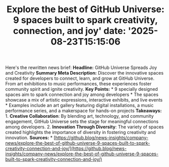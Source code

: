 ﻿---
title: "Explore the best of GitHub Universe: 9 spaces built to spark creativity, connection, and joy'
date: '2025-08-23T15:15:06"
category: "Markets"
summary: ""
slug: "explore the best of github universe 9 spaces built to spark "
source_urls:
  - "https://github.blog/news-insights/company-news/explore-the-best-of-github-universe-9-spaces-built-to-spark-creativity-connection-and-joy/"
seo:
  title: "Explore the best of GitHub Universe: 9 spaces built to spark creativity, connection, and joy | Hash n Hedge'
  description: '"
  keywords: ["news", "markets", "brief"]
---
Here's the rewritten news brief:  **Headline:** GitHub Universe Spreads Joy and Creativity  **Summary Meta Description:** Discover the innovative spaces created for developers to connect, learn, and grow at GitHub Universe. From art exhibitions to music performances, these experiences foster community spirit and ignite creativity.  **Key Points:**  * 9 specially designed spaces aim to spark connection and joy among developers * The spaces showcase a mix of artistic expressions, interactive exhibits, and live events * Examples include an art gallery featuring digital installations, a music performance series, and a makerspace for hands-on projects  **Takeaways:**  1. **Creative Collaboration**: By blending art, technology, and community engagement, GitHub Universe sets the stage for meaningful connections among developers. 2. **Innovation Through Diversity**: The variety of spaces created highlights the importance of diversity in fostering creativity and innovation.  **Sources:**  * [https://github.blog/news-insights/company-news/explore-the-best-of-github-universe-9-spaces-built-to-spark-creativity-connection-and-joy/](https://github.blog/news-insights/company-news/explore-the-best-of-github-universe-9-spaces-built-to-spark-creativity-connection-and-joy/) 
